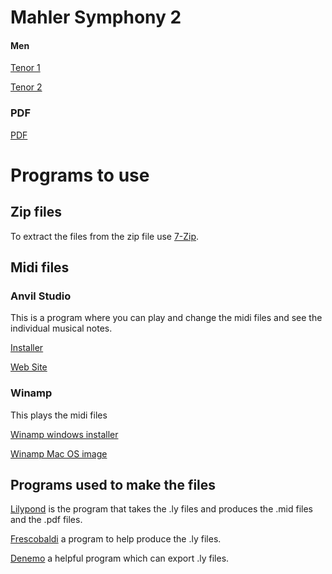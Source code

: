 # Mahler Symphony 2

#### Men

[Tenor 1](Mahler2-tenor1.mid?raw=true)

[Tenor 2](Mahler2-tenor2.mid?raw=true)

### PDF

[PDF](Mahler2.Tenor.pdf?raw=true)


# Programs to use

## Zip files
To extract the files from the zip file use [7-Zip](http://www.7-zip.org/download.html).

## Midi files

### Anvil Studio
This is a program where you can play and change the midi files and see the individual musical notes.

[Installer](http://www.anvilstudio.com/x/asinstall.exe)

[Web Site](http://www.anvilstudio.com/)

### Winamp

This plays the midi files

[Winamp windows installer](http://meggamusic.co.uk/winamp/Winamp_Download.htm)

[Winamp Mac OS image](http://winampplugins.co.uk/Winamp/Winamp-0.8.1.13.dmg)


## Programs used to make the files

[Lilypond](http://www.lilypond.org/download.html) is the program that takes the .ly files and produces the .mid files and the .pdf files.

[Frescobaldi](http://www.frescobaldi.org/) a program to help produce the .ly files.

[Denemo](http://www.denemo.org/downloads-page/) a helpful program which can export .ly files.
